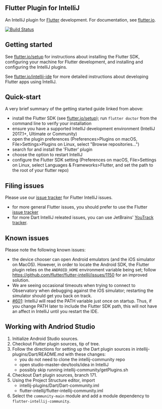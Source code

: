 ## Flutter Plugin for IntelliJ

An IntelliJ plugin for [Flutter](https://flutter.io/) development. For documentation, see [flutter.io](https://flutter.io/intellij-ide/).

[![Build Status](https://travis-ci.org/flutter/flutter-intellij.svg)](https://travis-ci.org/flutter/flutter-intellij)

## Getting started

See [flutter.io/setup](https://flutter.io/setup/) for instructions about installing the Flutter SDK, configuring your machine for Flutter development, and installing and configuring the IntelliJ plugins.

See [flutter.io/intellij-ide](https://flutter.io/intellij-ide/) for more detailed instructions about developing Flutter apps using IntelliJ.

## Quick-start

A very brief summary of the getting started guide linked from above:

- install the Flutter SDK (see [flutter.io/setup](https://flutter.io/setup/)); run `flutter doctor` from the command line to verify your installation
- ensure you have a supported IntelliJ development environment (IntelliJ 2017.1+, Ultimate or Community)
- open the plugin preferences (Preferences>Plugins on macOS, File>Settings>Plugins on Linux, select "Browse repositories…")
- search for and install the 'Flutter' plugin
- choose the option to restart IntelliJ
- configure the Flutter SDK setting (Preferences on macOS, File>Settings on Linux, select Languages & Frameworks>Flutter, and set the path to the root of your flutter repo)

## Filing issues

Please use our [issue tracker](https://github.com/flutter/flutter-intellij/issues)
for Flutter IntelliJ issues.
- for more general Flutter issues, you should prefer to use the Flutter [issue tracker](https://github.com/flutter/flutter/issues)
- for more Dart IntelliJ releated issues, you can use JetBrains' [YouTrack tracker](https://youtrack.jetbrains.com/issues?q=%23Dart%20%23Unresolved%20).

## Known issues

Please note the following known issues:

* the device chooser can open Android emulators (and the iOS simulator on MacOS). However, in order to locate the Android SDK,
  the Flutter plugin relies on the `ANDROID_HOME` environment variable being set; follow https://github.com/flutter/flutter-intellij/issues/1150 for an improved solution.
* We are seeing occasional timeouts when trying to connect to Observatory when debugging against the iOS simulator; restarting the simulator should get you back on track.
* [#601](https://github.com/flutter/flutter-intellij/issues/601): IntelliJ will read the PATH
  variable just once on startup. Thus, if you change PATH later to include the Flutter SDK path,
  this will not have an affect in IntelliJ until you restart the IDE.

## Working with Andriod Studio

1. Initialize Android Studio sources.
2. Checkout Flutter plugin sources, tip of tree.
3. Follow the directions for setting up the Dart plugin sources
   in intellij-plugins/Dart/README.md with these changes:
    - you do not need to clone the intellij-community repo
    - open studio-master-dev/tools/idea in IntelliJ
    - possibly skip running intellij-community/getPlugins.sh
4. Checkout Dart plugin sources, branch 171.
5. Using the Project Structure editor, import
    - intellij-plugins/Dart/Dart-community.iml
    - flutter-intellij/flutter-intellij-community.iml
6. Select the `community-main` module and add a module
   dependency to `flutter-intellij-community`.
